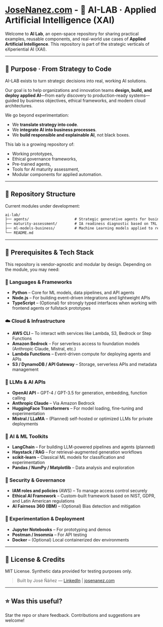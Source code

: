 # [JoseNanez.com](https://www.josenanez.com) - 🧠 AI-LAB · Applied Artificial Intelligence (XAI)

Welcome to **AI Lab**, an open-space repository for sharing practical examples, reusable components, and real-world use cases of **Applied Artificial Intelligence**. This repository is part of the strategic verticals of eXperiential AI (XAI).

---

## 🎯 Purpose · From Strategy to Code

AI-LAB exists to turn strategic decisions into real, working AI solutions.

Our goal is to help organizations and innovation teams **design, build, and deploy applied AI**—from early discovery to production-ready systems—guided by business objectives, ethical frameworks, and modern cloud architectures.

We go beyond experimentation:
- We **translate strategy into code**.
- We **integrate AI into business processes**.
- We **build responsible and explainable AI**, not black boxes.

This lab is a growing repository of:
- Working prototypes,
- Ethical governance frameworks,
- Pre-trained agents,
- Tools for AI maturity assessment,
- Modular components for applied automation.

---

## 📁 Repository Structure

Current modules under development:

```txt
ai-lab/
├── agents/                     # Strategic generative agents for business processes
├── maturity-assessment/        # IA readiness diagnostic based on TRL methodology
├── ml-models-business/         # Machine Learning models applied to real business challenges
└── README.md
```
---

## 🧪 Prerequisites & Tech Stack

This repository is vendor-agnostic and modular by design. Depending on the module, you may need:

### 🧰 Languages & Frameworks
- **Python** – Core for ML models, data pipelines, and API agents
- **Node.js** – For building event-driven integrations and lightweight APIs
- **TypeScript** – (Optional) for strongly typed interfaces when working with frontend agents or fullstack prototypes

### ☁️ Cloud & Infrastructure
- **AWS CLI** – To interact with services like Lambda, S3, Bedrock or Step Functions
- **Amazon Bedrock** – For serverless access to foundation models (Anthropic Claude, Mistral, etc.)
- **Lambda Functions** – Event-driven compute for deploying agents and APIs
- **S3 / DynamoDB / API Gateway** – Storage, serverless APIs and metadata management

### 🤖 LLMs & AI APIs
- **OpenAI API** – GPT-4 / GPT-3.5 for generation, embedding, function calling
- **Anthropic Claude** – Via Amazon Bedrock
- **HuggingFace Transformers** – For model loading, fine-tuning and experimentation
- **Mistral / LLaMA** – (Planned) self-hosted or optimized LLMs for private deployments

### 🧠 AI & ML Toolkits
- **LangChain** – For building LLM-powered pipelines and agents (planned)
- **Haystack / RAG** – For retrieval-augmented generation workflows
- **scikit-learn** – Classical ML models for classification and experimentation
- **Pandas / NumPy / Matplotlib** – Data analysis and exploration

### 🔐 Security & Governance
- **IAM roles and policies** (AWS) – To manage access control securely
- **Ethical AI Framework** – Custom-built framework based on NIST, GDPR, and Latin American regulations
- **AI Fairness 360 (IBM)** – (Optional) Bias detection and mitigation

### 🧪 Experimentation & Deployment
- **Jupyter Notebooks** – For prototyping and demos
- **Postman / Insomnia** – For API testing
- **Docker** – (Optional) Local containerized dev environments


---

## 📖 License & Credits
MIT License. Synthetic data provided for testing purposes only.

> Built by José Ñáñez — [LinkedIn](https://linkedin.com/in/jfnanezg) | [josenanez.com](https://www.josenanez.com)

---

## ⭐ Was this useful?
Star the repo or share feedback. Contributions and suggestions are welcome!
